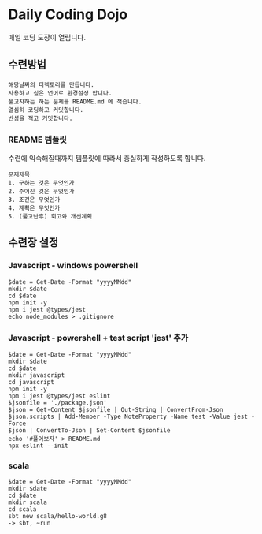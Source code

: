 # Daily Coding Dojo
매일 코딩 도장이 열립니다.

## 수련방법
```
해당날짜의 디렉토리를 만듭니다.
사용하고 싶은 언어로 환경설정 합니다.
풀고자하는 하는 문제를 README.md 에 적습니다.
열심히 코딩하고 커밋합니다.
반성을 적고 커밋합니다.
```

### README 템플릿

수련에 익숙해질때까지 템플릿에 따라서 충실하게 작성하도록 합니다.

```
문제제목
1. 구하는 것은 무엇인가
2. 주어진 것은 무엇인가
3. 조건은 무엇인가
4. 계획은 무엇인가
5. (풀고난후) 회고와 개선계획
```

## 수련장 설정
### Javascript - windows powershell
```
$date = Get-Date -Format "yyyyMMdd"
mkdir $date
cd $date
npm init -y
npm i jest @types/jest
echo node_modules > .gitignore
```
### Javascript - powershell + test script 'jest' 추가
```
$date = Get-Date -Format "yyyyMMdd"
mkdir $date
cd $date
mkdir javascript
cd javascript
npm init -y
npm i jest @types/jest eslint
$jsonfile = './package.json'
$json = Get-Content $jsonfile | Out-String | ConvertFrom-Json
$json.scripts | Add-Member -Type NoteProperty -Name test -Value jest -Force
$json | ConvertTo-Json | Set-Content $jsonfile
echo '#풀어보자' > README.md 
npx eslint --init
```
### scala
```
$date = Get-Date -Format "yyyyMMdd"
mkdir $date
cd $date
mkdir scala
cd scala
sbt new scala/hello-world.g8
-> sbt, ~run

